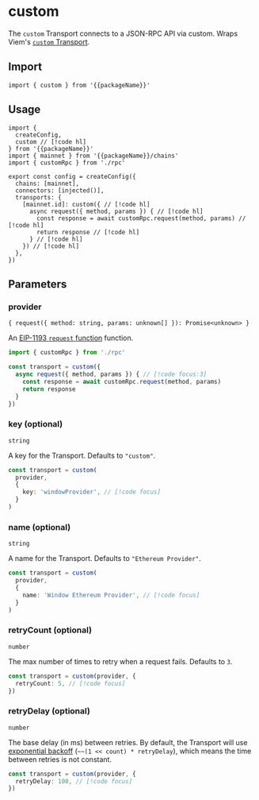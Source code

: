 <!-- <script setup>
const packageName = 'wagmi'
</script> -->

# custom

The `custom` Transport connects to a JSON-RPC API via custom. Wraps Viem's [`custom` Transport](https://viem.sh/docs/clients/transports/custom).

## Import

```ts-vue
import { custom } from '{{packageName}}'
```

## Usage

```ts-vue
import { 
  createConfig, 
  custom // [!code hl]
} from '{{packageName}}'
import { mainnet } from '{{packageName}}/chains'
import { customRpc } from './rpc'

export const config = createConfig({
  chains: [mainnet],
  connectors: [injected()],
  transports: {
    [mainnet.id]: custom({ // [!code hl]
      async request({ method, params }) { // [!code hl]
        const response = await customRpc.request(method, params) // [!code hl]
        return response // [!code hl]
      } // [!code hl]
    }) // [!code hl]
  },
})
```

## Parameters

### provider

`{ request({ method: string, params: unknown[] }): Promise<unknown> }`

An [EIP-1193 `request` function](https://eips.ethereum.org/EIPS/eip-1193#request) function.

```ts
import { customRpc } from './rpc'

const transport = custom({
  async request({ method, params }) { // [!code focus:3]
    const response = await customRpc.request(method, params)
    return response
  }
})
```

### key (optional)

`string`

A key for the Transport. Defaults to `"custom"`.

```ts
const transport = custom(
  provider,
  { 
    key: 'windowProvider', // [!code focus]
  }
)
```

### name (optional)

`string`

A name for the Transport. Defaults to `"Ethereum Provider"`.

```ts
const transport = custom(
  provider,
  { 
    name: 'Window Ethereum Provider', // [!code focus]
  }
)
```

### retryCount (optional)

`number`

The max number of times to retry when a request fails. Defaults to `3`.

```ts
const transport = custom(provider, {
  retryCount: 5, // [!code focus]
})
```

### retryDelay (optional)

`number`

The base delay (in ms) between retries. By default, the Transport will use [exponential backoff](https://en.wikipedia.org/wiki/Exponential_backoff) (`~~(1 << count) * retryDelay`), which means the time between retries is not constant.

```ts
const transport = custom(provider, {
  retryDelay: 100, // [!code focus]
})
```